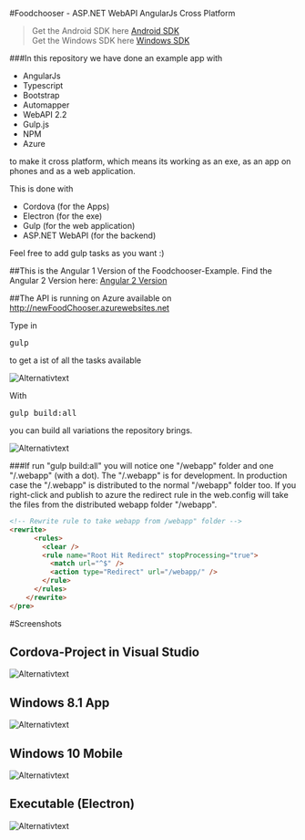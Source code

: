 #Foodchooser - ASP.NET WebAPI AngularJs Cross Platform 

> Get the Android SDK here [Android SDK](https://developer.android.com/sdk/index.html/ "Android SDK")  
> Get the Windows SDK here [Windows SDK](https://developer.microsoft.com/en-us/windows/downloads/windows-10-sdk "Windows SDK")


###In this repository we have done an example app with 

* AngularJs
* Typescript
* Bootstrap
* Automapper
* WebAPI 2.2
* Gulp.js
* NPM 
* Azure

to make it cross platform, which means its working as an exe, as an app on phones and as a web application.

This is done with

* Cordova (for the Apps)
* Electron (for the exe)
* Gulp (for the web application)
* ASP.NET WebAPI (for the backend)

Feel free to add gulp tasks as you want :)

##This is the Angular 1 Version of the Foodchooser-Example. Find the Angular 2 Version here: [Angular 2 Version](https://de.wikipedia.org/ "FoodChooser Angular2")

##The API is running on Azure available on http://newFoodChooser.azurewebsites.net

Type in <pre>gulp</pre> to get a ist of all the tasks available

![Alternativtext](_gitAssets/gulpTasks.png "GulpTasks")

With <pre>gulp build:all</pre> you can build all variations the repository brings. 

![Alternativtext](_gitAssets/distFolder.png "DistFolder")

###If run "gulp build:all" you will notice one "/webapp" folder and one "/.webapp" (with a dot). The "/.webapp" is for development. In production case the "/.webapp" is distributed to the normal "/webapp" folder too. If you right-click and publish to azure the redirect rule in the web.config will take the files from the distributed webapp folder "/webapp".

```html
<!-- Rewrite rule to take webapp from /webapp" folder -->
<rewrite>
      <rules>
        <clear />
        <rule name="Root Hit Redirect" stopProcessing="true">
          <match url="^$" />
          <action type="Redirect" url="/webapp/" />
        </rule>
      </rules>
    </rewrite>
</pre>
```


#Screenshots

## Cordova-Project in Visual Studio
![Alternativtext](_gitAssets/cordova.png "Cordova")

## Windows 8.1 App
![Alternativtext](_gitAssets/win81.png "Windows81")

## Windows 10 Mobile
![Alternativtext](_gitAssets/winMobile.png "WinMobile")

## Executable (Electron)
![Alternativtext](_gitAssets/electron.png "Electron")

